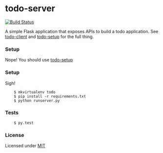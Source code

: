 # todo-server
[![Build Status](https://travis-ci.org/caulagi/todo-server.png?branch=master)](https://travis-ci.org/caulagi/todo-server)

A simple Flask application that exposes APIs to build
a todo application.  See [todo-client](https://github.com/caulagi/todo-client)
and [todo-setup](https://github.com/caulagi/todo-setup) for
the full thing.

### Setup 

Nope!  You should use [todo-setup](https://github.com/caulagi/todo-setup)

### Setup

Sigh!

        $ mkvirtualenv todo
        $ pip install -r requirements.txt
        $ python runserver.py

### Tests

        $ py.test

### License

Licensed under [MIT](https://github.com/caulagi/todo-server/blob/master/LICENSE.mit)
